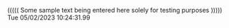 ((((( Some sample text being entered here solely for testing purposes ))))) Tue 05/02/2023 10:24:31.99
